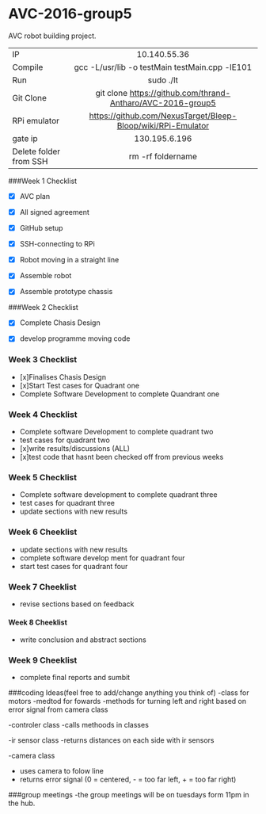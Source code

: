 # AVC-2016-group5
AVC robot building project.

|  |   |
| :------------ |:---------------:| 
| IP | 10.140.55.36 |
| Compile | gcc -L/usr/lib -o testMain testMain.cpp -lE101 |
| Run | sudo ./lt |
| Git Clone | git clone https://github.com/thrand-Antharo/AVC-2016-group5 |
| RPi emulator |  https://github.com/NexusTarget/Bleep-Bloop/wiki/RPi-Emulator |
| gate ip | 130.195.6.196 |
| Delete folder from SSH | rm -rf foldername |





###Week 1 Checklist 

- [x] AVC plan 
-  [x] All signed agreement 
- [x] GitHub setup
- [x] SSH-connecting to RPi 
- [x] Robot moving in a straight line 
- [x] Assemble robot
- [x] Assemble prototype chassis 


###Week 2 Checklist 

- [x] Complete Chasis Design 
-  [x] develop programme moving code 

 

### Week 3 Checklist 

- [x]Finalises Chasis Design 
- [x]Start Test cases for Quadrant one 
-  Complete Software Development to complete Quandrant one 


### Week 4 Checklist 
- Complete software Development to complete quadrant two
- test cases for quadrant two 
- [x]write results/discussions (ALL)
- [x]test code that hasnt been checked off from previous weeks

### Week 5 Checklist
- Complete software development to complete quadrant three
- test cases for quadrant three
- update sections with new results 

### Week 6 Cheeklist
- update sections with new results
- complete software develop ment for quadrant four
- start test cases for quadrant four

### Week 7 Cheeklist
- revise sections based on feedback

#### Week 8 Cheeklist 
- write conclusion and abstract sections


### Week 9 Cheeklist 
- complete final reports and sumbit


  
  
###coding Ideas(feel free to add/change anything you think of)
-class for motors 
-medtod for fowards 
-methods for turning left and right based on error signal from camera class

-controler class
-calls methoods in classes

-ir sensor class
-returns distances on each side with ir sensors

-camera class 
- uses camera to folow line
- returns error signal (0 = centered, - = too far left, + = too far right)

###group meetings 
-the group meetings will be on tuesdays form 11pm in the hub.
